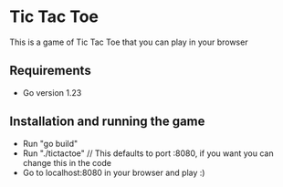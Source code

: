 # Tic Tac Toe
This is a game of Tic Tac Toe that you can play in your browser

## Requirements
- Go version 1.23

## Installation and running the game
- Run "go build"
- Run "./tictactoe" // This defaults to port :8080, if you want you can change this in the code
- Go to localhost:8080 in your browser and play :)
